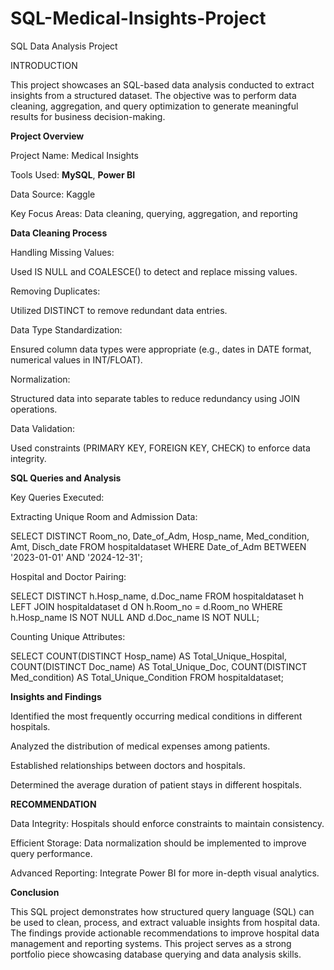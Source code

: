 # SQL-Medical-Insights-Project
SQL Data Analysis Project

INTRODUCTION

This project showcases an SQL-based data analysis conducted to extract insights from a structured dataset. The objective was to perform data cleaning, aggregation, and query optimization to generate meaningful results for business decision-making.

**Project Overview**

Project Name: Medical Insights

Tools Used: **MySQL**, **Power BI**

Data Source: Kaggle

Key Focus Areas: Data cleaning, querying, aggregation, and reporting

**Data Cleaning Process**

Handling Missing Values:

Used IS NULL and COALESCE() to detect and replace missing values.

Removing Duplicates:

Utilized DISTINCT to remove redundant data entries.

Data Type Standardization:

Ensured column data types were appropriate (e.g., dates in DATE format, numerical values in INT/FLOAT).

Normalization:

Structured data into separate tables to reduce redundancy using JOIN operations.

Data Validation:

Used constraints (PRIMARY KEY, FOREIGN KEY, CHECK) to enforce data integrity.

**SQL Queries and Analysis**

Key Queries Executed:

Extracting Unique Room and Admission Data:

SELECT DISTINCT Room_no, Date_of_Adm, Hosp_name, Med_condition, Amt, Disch_date
FROM hospitaldataset
WHERE Date_of_Adm BETWEEN '2023-01-01' AND '2024-12-31';

Hospital and Doctor Pairing:

SELECT DISTINCT h.Hosp_name, d.Doc_name
FROM hospitaldataset h
LEFT JOIN hospitaldataset d ON h.Room_no = d.Room_no
WHERE h.Hosp_name IS NOT NULL AND d.Doc_name IS NOT NULL;

Counting Unique Attributes:

SELECT COUNT(DISTINCT Hosp_name) AS Total_Unique_Hospital,
       COUNT(DISTINCT Doc_name) AS Total_Unique_Doc,
       COUNT(DISTINCT Med_condition) AS Total_Unique_Condition
FROM hospitaldataset;

**Insights and Findings**

Identified the most frequently occurring medical conditions in different hospitals.

Analyzed the distribution of medical expenses among patients.

Established relationships between doctors and hospitals.

Determined the average duration of patient stays in different hospitals.

**RECOMMENDATION**

Data Integrity: Hospitals should enforce constraints to maintain consistency.

Efficient Storage: Data normalization should be implemented to improve query performance.

Advanced Reporting: Integrate Power BI for more in-depth visual analytics.

**Conclusion**

This SQL project demonstrates how structured query language (SQL) can be used to clean, process, and extract valuable insights from hospital data. The findings provide actionable recommendations to improve hospital data management and reporting systems. This project serves as a strong portfolio piece showcasing database querying and data analysis skills.



